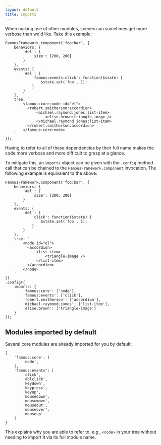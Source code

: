 ```yaml
---
layout: default
title: Imports
---
```


When making use of other modules, scenes can sometimes get more verbose than we'd like. Take this example:

    FamousFramework.component('foo:bar', {
        behaviors: {
            '#el': {
                'size': [200, 200]
            }
        },
        events: {
            '#el': {
                'famous:events:click': function($state) {
                    $state.set('foo', 1);
                }
            }
        },
        tree: `
            <famous:core:node id="el">
              <robert.smitherson:accordion>
                  <michael.raymond.jones:list-item>
                      <elise.brown:triangle-image />
                  </michael.raymond.jones:list-item>
              </robert.smitherson:accordion>
            </famous:core:node>
        `
    });

Having to refer to all of these dependencies by their full name makes the code more verbose and more difficult to grasp at a glance.

To mitigate this, an `imports` object can be given with the `.config` method call that can be chained to the `FamousFramework.component` invocation. The following example is equivalent to the above:

    FamousFramework.component('foo:bar', {
        behaviors: {
            '#el': {
                'size': [200, 200]
            }
        },
        events: {
            '#el': {
                'click': function($state) {
                    $state.set('foo', 1);
                }
            }
        },
        tree: `
            <node id="el">
              <accordion>
                  <list-item>
                      <triangle-image />
                  </list-item>
              </accordion>
            </node>
        `
    })
    .config({
        imports: {
            'famous:core': ['node'],
            'famous:events': ['click'],
            'robert.smitherson': ['accordion'],
            'michael.raymond.jones': ['list-item'],
            'elise.brown': ['triangle-image']
        }
    });

## Modules imported by default

Several core modules are already imported for you by default:

    {
        'famous:core': [
            'node',
        ],
        'famous:events': [
            'click',
            'dblclick',
            'keydown',
            'keypress',
            'keyup',
            'mousedown',
            'mousemove',
            'mouseout',
            'mouseover',
            'mouseup'
        ]
    }

This explains why you are able to refer to, e.g., `<node>` in your tree without needing to import it via its full module name.